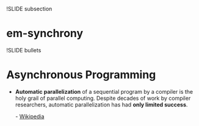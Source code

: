 !SLIDE subsection
# em-synchrony

!SLIDE bullets
# Asynchronous Programming

 - **Automatic parallelization** of a sequential program by a compiler is the
   holy grail of parallel computing. Despite decades of work by compiler
   researchers, automatic parallelization has had **only limited success**.

   \- [Wikipedia](http://en.wikipedia.org/wiki/Concurrent_computation)

<!-- Seems to be the goal of em-synchrony -->



